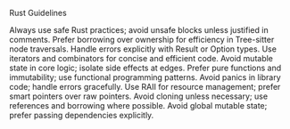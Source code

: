 Rust Guidelines

Always use safe Rust practices; avoid unsafe blocks unless justified in comments.
Prefer borrowing over ownership for efficiency in Tree-sitter node traversals.
Handle errors explicitly with Result or Option types.
Use iterators and combinators for concise and efficient code.
Avoid mutable state in core logic; isolate side effects at edges.
Prefer pure functions and immutability; use functional programming patterns.
Avoid panics in library code; handle errors gracefully.
Use RAII for resource management; prefer smart pointers over raw pointers.
Avoid cloning unless necessary; use references and borrowing where possible.
Avoid global mutable state; prefer passing dependencies explicitly.